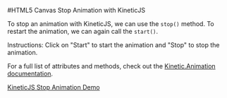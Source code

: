 
#HTML5 Canvas Stop Animation with KineticJS

To stop an animation with KineticJS, we can use the `stop()` method.
To restart the animation, we can again call the `start()`.

Instructions: Click on "Start" to start the animation and "Stop" to stop the animation.

For a full list of attributes and methods, check out the [Kinetic.Animation documentation](http://lavrton.github.io/KineticJS/api/Kinetic.Animation.html).

<a class="jsbin-embed" href="http://jsbin.com/huyufa/1/embed?js,output">KineticJS Stop Animation Demo</a><script src="http://static.jsbin.com/js/embed.js"></script>